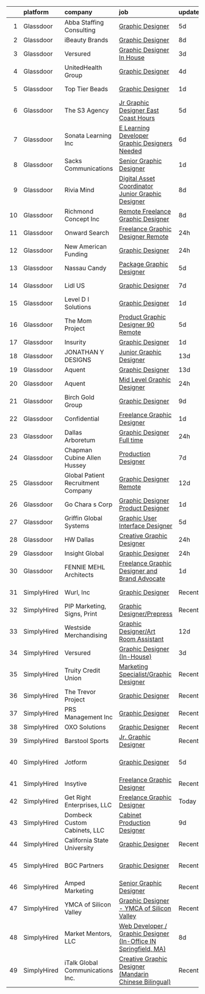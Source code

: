 

|    | platform    | company                            | job                                                                                                                                                                                                                                                                                                                                                                                                                                                                                                                                                                                                                                                                                                                                                                                                                                                                                                                                                                                                                                                                                                                                                                                                                                                                                                                                                                                                     | update_time   | location          |
|---:|:------------|:-----------------------------------|:--------------------------------------------------------------------------------------------------------------------------------------------------------------------------------------------------------------------------------------------------------------------------------------------------------------------------------------------------------------------------------------------------------------------------------------------------------------------------------------------------------------------------------------------------------------------------------------------------------------------------------------------------------------------------------------------------------------------------------------------------------------------------------------------------------------------------------------------------------------------------------------------------------------------------------------------------------------------------------------------------------------------------------------------------------------------------------------------------------------------------------------------------------------------------------------------------------------------------------------------------------------------------------------------------------------------------------------------------------------------------------------------------------|:--------------|:------------------|
|  1 | Glassdoor   | Abba Staffing   Consulting         | [Graphic Designer](https://www.glassdoor.com/partner/jobListing.htm?pos=123&ao=1110586&s=58&guid=0000018123349d4ab188d8384cf3982e&src=GD_JOB_AD&t=SR&vt=w&ea=1&cs=1_98e83ea1&cb=1654153060024&jobListingId=1007899365480&cpc=32EE424DE2B657EB&jrtk=3-0-1g4hj97bu3c5i001-1g4hj97cbmfoh800-6dd14d0416eff983--6NYlbfkN0D5XY8x9m_cZnzhfDtFYdXIFqW5MfypCU-42RSKYM1kH_0eg9Z-lCucDnpRQujjG_oOxmjZU_DsBJ4EzpEYrHN-D4-tbmij_CBlOSrJapWfkaxJ93wXoshox5sq6reoHQUJbfjGngSDxamwh5y7yxk2pOabellN6J_HPpZgHvbPbrt0zBUUyg4wIJ4_ZQgwcyFichRIn9GPsFWPvtCBBjPXqjnKl2vzl4vPI3RL_zX8KBHyr8Z4wJOJ3V7gegAcr6nUMHED3WULB4CCFiC-mibDhXbf82lyUNW71NWKUw56fT9qn2rI-cJc-PfhbzDkSpn2Er463uTiFCbxH8tdVGxQq2lbIZUdQ15wkPUkGKzcWB3glqGyLpLiGsPfx-ApmzpEDMH8jgokscVxIC6kYj8FXu28724cTayohidCK7wkVCY6fRw1SKO1C24oZ8CHHCI84e1-dq8NuikrUeCHF_aooujGWLOiv6_IvTf0KunRZQJ-ZQwTWOeuPBl5YfOYDl-RsyHBqYEd_d6sGI4mb4KiuQt7C5gJJ-BeUOZXrQEXMFRDR3p51m49Nr5jUwjxnVOn9jZ2d66NkA%3D%3D)                                                                                                                                                                                                                                                                                                                                                                                                                                                                 | 5d            | United States     |
|  2 | Glassdoor   | iBeauty Brands                     | [Graphic Designer](https://www.glassdoor.com/partner/jobListing.htm?pos=103&ao=1110586&s=58&guid=0000018123349d4ab188d8384cf3982e&src=GD_JOB_AD&t=SR&vt=w&ea=1&cs=1_8952dc58&cb=1654153060022&jobListingId=1007889460296&cpc=8795CF9063CD573D&jrtk=3-0-1g4hj97bu3c5i001-1g4hj97cbmfoh800-6ac29f4d46719f01--6NYlbfkN0Bak6EwiWOi-lH95KQGz_2IteeDTGQu8PC0CTdvZEvB8aTxCVl-Yeh_qmspGBAX3vgbxoJuzbW3FoZo6byqxCXLwNK56gfZUKijTHbUINfxmFBAYcY2Zo0iMzF5nIGQKxFqPZLLuwSb9yYcLqtdWuGuYE1VrKOIl7uGDXH6xNO85maWtBP_MC4qKz8SMUW7d89uuMa8jby_geaA5OIdkyzanBUBZuKPKdPqMLqcvUHHYY7aK1U-_5kjgkTCb6wTWjvBVmkoclOzgbSuE4yXTIY7BcGE59Zg6TKmKOoTGw_cvhUpt28kbZA9xRVV7331gnWuuQrCAnBXcGk65giZWnXrKsiyWqqSZVpQ30uyhCgXBbj7bQ9UIc0pOnprNyTme-ePcSlVV3C07kSsg3HmT4EpBD9XXBRun7Uc2qogw1xO6uW3r751wKQQlO6tAUHbFRo0ZtUa4JDi-F8xJtEDWJEhct5DDAPEq_TqgDTopFuyMSeu8cCTcL8u)                                                                                                                                                                                                                                                                                                                                                                                                                                                                                                                                                             | 8d            | Remote            |
|  3 | Glassdoor   | Versured                           | [Graphic Designer  In House ](https://www.glassdoor.com/partner/jobListing.htm?pos=130&ao=1136043&s=58&guid=0000018123349d4ab188d8384cf3982e&src=GD_JOB_AD&t=SR&vt=w&ea=1&cs=1_8d0931ac&cb=1654153060024&jobListingId=1007900840958&jrtk=3-0-1g4hj97bu3c5i001-1g4hj97cbmfoh800-829b53404b03edee-)                                                                                                                                                                                                                                                                                                                                                                                                                                                                                                                                                                                                                                                                                                                                                                                                                                                                                                                                                                                                                                                                                                       | 3d            | Remote            |
|  4 | Glassdoor   | UnitedHealth Group                 | [Graphic Designer](https://www.glassdoor.com/partner/jobListing.htm?pos=116&ao=1110586&s=58&guid=0000018123349d4ab188d8384cf3982e&src=GD_JOB_AD&t=SR&vt=w&cs=1_ecf7dbb1&cb=1654153060023&jobListingId=1007900342684&cpc=47CFDC01B3F81FAC&jrtk=3-0-1g4hj97bu3c5i001-1g4hj97cbmfoh800-2615ab0b46b638a8--6NYlbfkN0C8O9VKdOj_1Zh75e9_CvYhSsWVxS1Pvi5WUWhsf4w7FJvt2herunrAnbex0gfe-mjFdaKXfi1rw0ZvHI0X2G_AFqO4RcT65ms9J_XsEFwzG-yppj4RR9ep4verGmemzYSkKSA_vhQHbECO1MJDJhDtmPPKAX4dWSrhJjaWzMLasNaYeN0zjGN_oTlapPlg1YRbXx1RL99B1T8FDHtkyLR-2iabkoI9AaDI0IshPhk0vx6J5eRPsFUXENMVgzfpBHZW5y9j5gDrQ9tGsm9dDRHgN3YfaRsuSkjaUv5WzpauSYnd9mnC4_mGVQfOkIPEzxmokA4_AMyqSuXS4tDflIXe3Qfvn-F77iJ4FI4BlQRpQcvpbiv5SHkvniFWER9n8KBflraYSQvnyjuh6e9K1EYAaFWZcfolx5n-ksJH63_8FQNB_Iiy0VFA)                                                                                                                                                                                                                                                                                                                                                                                                                                                                                                                                                                                                                                  | 4d            | Metairie, LA      |
|  5 | Glassdoor   | Top Tier Beads                     | [Graphic Designer](https://www.glassdoor.com/partner/jobListing.htm?pos=106&ao=1110586&s=58&guid=0000018123349d4ab188d8384cf3982e&src=GD_JOB_AD&t=SR&vt=w&ea=1&cs=1_99e67536&cb=1654153060023&jobListingId=1007905274462&cpc=1160948BCBA38B5B&jrtk=3-0-1g4hj97bu3c5i001-1g4hj97cbmfoh800-b92a241b69feeab2--6NYlbfkN0B_LW72yx6XALo5iAcuqfwz76CHnEgjdF5aYhub4wsZ0l7hPbNjQdrGsYy9ahbShww7jW8edhn0eZRb0ncq4KnZuD9JCBNqQSchWrnDVe6bRnSaQdv6slBagv7K7f9dt_l2-_BoYb7fb59YeNwkZbh5RLm6c02IjONAA8JC1OFTVhBFFtNH0Qv-_8BDmrNxDVVyrJMtuI7BOsCUVd8MTSYdCiI3wVFGxygFxvD6XjpnH1JfMcrvZUpobS0w1q_4hrJv-BE1t1AtyW5uQowxXQdtRPTc-Z4hreLz7U0Ak9gKX4hypd93g8QTMTCNIysG_zofpIzjw2LeZePyV_aStbqxA50B8_kBm-E1LvsFhVgjUHt1Zwmxs-NbWrKYtEQvLeFBhHBc07TRAL7Uu-dMPMBEy3cK13M4kcElrtw7NdENQa2MGfs3ZcxBRmeT5awYjPBEIw4mfysxT8oUCEfG7X2_3KVRRqZhYmKd1rFklJjKuI6kn6PbwK2A)                                                                                                                                                                                                                                                                                                                                                                                                                                                                                                                                                             | 1d            | Tallahassee, FL   |
|  6 | Glassdoor   | The S3 Agency                      | [Jr  Graphic Designer  East Coast Hours ](https://www.glassdoor.com/partner/jobListing.htm?pos=107&ao=1110586&s=58&guid=0000018123349d4ab188d8384cf3982e&src=GD_JOB_AD&t=SR&vt=w&ea=1&cs=1_5a43d440&cb=1654153060023&jobListingId=1007898074814&cpc=8795CF9063CD573D&jrtk=3-0-1g4hj97bu3c5i001-1g4hj97cbmfoh800-bbfbbadaae3f53c1--6NYlbfkN0Dx_v1g2F9XmSVJlQ0p8WOO-7nqua9RDwBeeRYQYjFgz9sVt_v-2uqk2iltN6N_jVh84Lrmr5mdVAkqJOKud_P0otb9BgsL9lBwfA_y52FwZTHSso0Fxl5AyN5QLUscQnxEEZVqWBzH3CbjfVtB9i6DGb--tKA7bUpDbVKEP4it-lR8Zb6n-ILmlmAcQCSLEVoxZkyh9UBRLKrWfMvaSYQ7dX6bbm0BkEwJ8C94RUsMrnwOYP_9hr5Yp2xTS_afYQ59gI4Zlj_Q8E1D4Zx9_zP5PP4K9w11Qn8ynAJDrVFrGf7GDlXIg7i-U8_hEw256dO2Y2IrLLM9GnGdK5Yk8A24QfzDZZ2J38ykL_JMIjyeS_Z46Bni7EuswzJtCfUfvP47TGdYOIexgieuV7Xqo-1OaoD2bOk88O7jEQVgN4VCr0fH7VHAfClFC6qs4w3dJEyDLy9V_Lrtv67gGkhaaWOhy8zERzxHJV_SEP22pHdaGbiZf-Gp6JLc)                                                                                                                                                                                                                                                                                                                                                                                                                                                                                                                                      | 5d            | Remote            |
|  7 | Glassdoor   | Sonata Learning  Inc               | [E Learning Developer Graphic Designers Needed](https://www.glassdoor.com/partner/jobListing.htm?pos=129&ao=1136043&s=58&guid=0000018123349d4ab188d8384cf3982e&src=GD_JOB_AD&t=SR&vt=w&ea=1&cs=1_f94a1107&cb=1654153060024&jobListingId=1007894756360&jrtk=3-0-1g4hj97bu3c5i001-1g4hj97cbmfoh800-3850526d8ceb3346-)                                                                                                                                                                                                                                                                                                                                                                                                                                                                                                                                                                                                                                                                                                                                                                                                                                                                                                                                                                                                                                                                                     | 6d            | Remote            |
|  8 | Glassdoor   | Sacks Communications               | [Senior Graphic Designer](https://www.glassdoor.com/partner/jobListing.htm?pos=112&ao=1110586&s=58&guid=0000018123349d4ab188d8384cf3982e&src=GD_JOB_AD&t=SR&vt=w&ea=1&cs=1_4187b9cc&cb=1654153060023&jobListingId=1007905190122&cpc=F4EED0218A761C36&jrtk=3-0-1g4hj97bu3c5i001-1g4hj97cbmfoh800-169dd7b38a95cb81--6NYlbfkN0A0hcRzunCHy2tn4TrtaUuwXr_5__G-C26CTFreon5q1OlwTi5YoSlK12EhnaJcMz1Jfwcg8aPRO8E65rY6RDZ0K49Z8SZJw1OosO-nokmxYCxDIUSwqcW4_8liLlo48UVQjUIM27PNCxcv5diXAu-4Rn1UqzNKvQ21tGIeLpIEu9dhluDI0NhXFBxBrs5tLDml8ShXZtMF6gud8KFdj0t8QDKYA5_pRV6QDIveGn4QBgXE1ovafTHAtOY3yndkn5wyk18szT16wFOUMbliyrCRqUELfkuf4ry-1VEDgOdcWv8NDjQ0ogj7RMks9gcnMhxhWjHi2ZOiXDH_6Vurj7UnPhwEW_FBJ9BapSjwUKer9N710sKghw6bHXZvxFXLH6cqC-vNu9hcqKpNQ46CaRpKUmFB0WESBs7bXPz3SidIm2FtcPh7RKUibA0cKDoZitubIeHFrj37HOJyG6dyn-dvsZVvGOR3K0T0Mc-TEY2Qacxzgx7hqQDll1d2_5yqOHQhtKRIkzHfuw%3D%3D)                                                                                                                                                                                                                                                                                                                                                                                                                                                                                                                          | 1d            | Remote            |
|  9 | Glassdoor   | Rivia Mind                         | [Digital Asset Coordinator   Junior Graphic Designer](https://www.glassdoor.com/partner/jobListing.htm?pos=110&ao=1110586&s=58&guid=0000018123349d4ab188d8384cf3982e&src=GD_JOB_AD&t=SR&vt=w&ea=1&cs=1_f268be80&cb=1654153060023&jobListingId=1007890102769&cpc=654405A9B1E0A9F5&jrtk=3-0-1g4hj97bu3c5i001-1g4hj97cbmfoh800-5a18e3f000fb5be6--6NYlbfkN0DBHElbVzrerPYjGQLoFxzI3mE6t27TSbnoU03QMlrpXYSCuylsV1G3U28nWRWRtW9Ovagy9nFMYkH5D5wK5AB-IA8UapfQr8f-fjXa0PlR0Bjm72fpGLBfb6wur8Ja0KSQa0iZx9k9qCqUFg8k_8CQ2KfZHqbAE9SRRWMFOgniHbT_BzwwuTQ4EkHMT_kxe4G9wbHMbqB3SvUyjb-XljDA8vu2ndyx2_luWcUSppvtkLzKmvJYGAj8iYbK5cdjdUSxOzg5cEVhFr52ADk1UA5fGqg2Dx6u7EkzW28LYOvF35Qhg_yt4WyiZajUqmccm1079lgo5op5mZDSDfiy94CRNp806G4Mt5pep_pxeBXtHnwYx9fBYpHgWro9KMcMistYtcOtzEx3fjMG2fzd8c9VuqKQlUCyriH25iirVrwiOIHfkU-xCVkPEp_qT_R6BuaHrihn3XD-tG1LyX9zeS_tkgsib5ZJnht4Vt82ewVymvvIEtE5_l85CyW1iZdnkkHJJvWnLh4Nd8rfjTNws-lXKk7dQlnOPGU%3D)                                                                                                                                                                                                                                                                                                                                                                                                                                                                            | 8d            | Remote            |
| 10 | Glassdoor   | Richmond Concept Inc               | [Remote Freelance Graphic Designer](https://www.glassdoor.com/partner/jobListing.htm?pos=128&ao=1136043&s=58&guid=0000018123349d4ab188d8384cf3982e&src=GD_JOB_AD&t=SR&vt=w&ea=1&cs=1_e481a871&cb=1654153060024&jobListingId=1007889444071&jrtk=3-0-1g4hj97bu3c5i001-1g4hj97cbmfoh800-25cf077104f6fde4-)                                                                                                                                                                                                                                                                                                                                                                                                                                                                                                                                                                                                                                                                                                                                                                                                                                                                                                                                                                                                                                                                                                 | 8d            | Remote            |
| 11 | Glassdoor   | Onward Search                      | [Freelance Graphic Designer  Remote ](https://www.glassdoor.com/partner/jobListing.htm?pos=125&ao=1110586&s=58&guid=0000018123349d4ab188d8384cf3982e&src=GD_JOB_AD&t=SR&vt=w&cs=1_37eeee72&cb=1654153060024&jobListingId=1007910122957&cpc=C4A69CCDBB3B9599&jrtk=3-0-1g4hj97bu3c5i001-1g4hj97cbmfoh800-e11030b381d14aed--6NYlbfkN0B7YoEZZ2QAGDyEGGmBPAUWSHc1Mt3sMCn9FehKcWA3w0R0aH9tn_iPRPZmwuOkWszBVf8h1ZY8air4UvPB3-DzXDT1eQwKrqhYmOg1JPHMyCfsRmlB23U0WpCb2DIiqkpcYETSNJloVfZXnMSh5M_tSN7X_Co6XAzPpV2B4bL8s3MlrUsu2t7u_OUt9GeFDpgHt3pV3k1sr15K7vOoF70jsGZre3Optkr3wl1RO8pLxzmoghElOJqsecfHDRpzg9fSEPJjUDEV9T4cRL25EH4iIASrG0Sd5ekWL29VYmJpXJYXDFwMWY53Zc2iZzeUrIlM8zyxwLa7h4kBSbmZSqonnf1d2cdxpNYAvOQnKJZZsz-vkEofrbo04oQOwpfVoTJ_s6Ith3UHe8-6t6MIiOWTso8Wa2eWdVAEGAVQXoURdhSWlMDsKZ5djh8BWrrbvbPGcdWgIXjg21kUf71K_7atYamVGcOfHfevrh9oXVkEw4ajBGuAH4YnRPrDEhW14YecdKfPPetGG2pjAkBUylKeRSnrLPGxHomPddeKQuh4Qe47LZRVnXTWczy1NToqtmEKXOlxQR35MiP11wPxi1k-3lEZ-o1HhY0zklaXOpuXC_SxLY2kBPzmIDiX-_OS9YEXk6rLXLxsJh5HrX2xcsff0p7ERWY3RcwiyOHJZBi1cPi6Yq10BCDFTflnGXhhpYUnlZFQQlkyfGCmJo-UU64idaQKJMreTC50H1v2bRNRd9U_46J0NZLOPyCF2LUWDwpRBinnjfmkvVWkAnvFl3Z-cYWAmHSsYVq0Uy6SxlOwrmA9DAiBB3nnn8gUSd6E61wErgT2Twu5-pJYoh2MHG0RJqfiwJLUK8wxGVge23dmzsQxwbt035pSuoCHseA1vAwyfHW5Amdnlp5VSvGev-ic8g43Zy3XZXqZSwHTgKs341TZwyUhh2GQ542OE1icNG-nq2CemngbJtYEt_bZbue9owZD6soe22az3B6M4ktXlrlysxvX6QyBeJw-uI4T13k%3D) | 24h           | New Jersey        |
| 12 | Glassdoor   | New American Funding               | [Graphic Designer](https://www.glassdoor.com/partner/jobListing.htm?pos=104&ao=1110586&s=58&guid=0000018123349d4ab188d8384cf3982e&src=GD_JOB_AD&t=SR&vt=w&ea=1&cs=1_d14ebef3&cb=1654153060022&jobListingId=1007909691736&cpc=723ADC3DFE402989&jrtk=3-0-1g4hj97bu3c5i001-1g4hj97cbmfoh800-eb8123416104037c--6NYlbfkN0C2BFb7Ub2YUp4strrym9V3pWtjyRKtgHKt_kMzkewmGGJEved23y_kY-GSZp2akmOOdKUWdVMGc4CwU53ZNv7QfQhZ3Ihqlw1S7iBhZYnmCZCSpGSOutVDuZn8spH5sciykkYdhJ01LFRw6qhHRKONYR_TZNqqkxyBdNAKux9NM4-haekDLfiMknzS1caGOaEAvS6cC2bLukbnVUaBZ372eRtQjFo5zW8wS-L3Kjkv15ODu7N52uQOr6Kjj5cA4ffxfkwuEGoep2Tcl7VtE6fEW18ZdbugDn2OkI3wFJAfnkejl1F6bd9KQzkngU2Nn4-pJOD16q9hl7NIyW8my3iPf0P2Y_F8tSkWOTImJQUMc0NQ02YOlsZSTdYJXlXpocDw2FHdaQkxxkYmZn3RaAPTRr_scz-oF2jw5uWTpp4zecfJBRiuDVdLxJFZ-RUnao9wqk-qUHvxmyAO_7CQSAQWImY8k2TLyPfNRlOuD8UN_cXuaLmRt3O9ArpP0z1AHEdghTw5Isr4KA%3D%3D)                                                                                                                                                                                                                                                                                                                                                                                                                                                                                                                                 | 24h           | Remote            |
| 13 | Glassdoor   | Nassau Candy                       | [Package   Graphic Designer](https://www.glassdoor.com/partner/jobListing.htm?pos=105&ao=1110586&s=58&guid=0000018123349d4ab188d8384cf3982e&src=GD_JOB_AD&t=SR&vt=w&ea=1&cs=1_ee3c00ce&cb=1654153060023&jobListingId=1007898498771&cpc=ACAF1607C5C1E404&jrtk=3-0-1g4hj97bu3c5i001-1g4hj97cbmfoh800-78c118477428610d--6NYlbfkN0DdXCyICXvsKlMKBVu2wrjP4QzM4LY4A1iLdQTs-B3snLOO4K_Xo_8pg8VzvODCawQab-Z5618S3X14aoekI8oyQ9BkjCPbvGT54AS6cpTj0CiFW8py_M9maz8PSkNO6DWmEZq7E97BRqTNW5ZTNk1RpktHp28ggP8qd-K9G3knC1fwWotwuJCesOVgWwGcEgx3QupliCWPZL6ARqbtMwoB8MxNA8ZK3KW-i8TgAhWapIVEsduLcMASoynno_QYPjMFp2iMH5h5IuG6vwzyQ8i3ZNfQQdc6NRmH4_y20Q9mfjt87LGORrlCOB7k1oBt3QfmANXCpeOXyhgcxmZi4pKSEcb0FT58OXZ_B6DWDxebwRaLQzQ2Fn5joM6CohAeXhMvY23CvXQj4idfXWumUvhG2O4vyYK2M8KWsvAuWXcwd2VeLwNp5mbo6DxAX2uPTPL3Yls1wYCkbee7wFs5lV0f1eEv7lhn3QDbPSXNzTloz7wree2-LitN1KtdIljG6GA%3D)                                                                                                                                                                                                                                                                                                                                                                                                                                                                                                                                     | 5d            | Hicksville, NY    |
| 14 | Glassdoor   | Lidl US                            | [Graphic Designer](https://www.glassdoor.com/partner/jobListing.htm?pos=111&ao=1110586&s=58&guid=0000018123349d4ab188d8384cf3982e&src=GD_JOB_AD&t=SR&vt=w&cs=1_6dbb2a13&cb=1654153060023&jobListingId=1007892591099&cpc=217C45A42544DB93&jrtk=3-0-1g4hj97bu3c5i001-1g4hj97cbmfoh800-1783940b69978fe5--6NYlbfkN0B7lF4gd9LLEYBrGqWuHscbhgZWYIDZvIdUMuh70svRVlXrsVJWsAe4yv5l_hMWg7kAUQb5iibYfhHdKLFTO7mpoUAKpiOQpzXJAlbxDnQXdH0l7SEUwOWGFOZ-FOdUXlhfsinuLNaJh7rR-KyM80rj4YnU1Lo-RRQ0-k226ZaDLoUeMczsrVu9MAH2z0nIqTNSOsQ5kwPcMLaLpTXqKoVuis0wjAMmgdDd43Mx3ZTsFGVxdUCda3cJSpBcTvLDS_hh0qD-IGeusuAJ9ePLCHOhVZ-tzSmvkQvb4FXiBuEeVUzaWKV_f2iXczRiGg9_H7cRUima4n9Pp2G-wtu5JL2T8xgHAuDME9qCKlyzCJ4wNzMsrGEIE_bPZ-fEJBKIGbV6HOg41IJ_NE-ISefzx1nJb3U9GgmbHbQLgLhSKE_5LxUdfScLBNLp0K9w7zUFSKGfpvvJumPhKF2xGz609DswVxnZyaPYMfKsXjBS9b0yMGhgMK9TtyVyqeVucQYR-M0p3oucEHAdeKxXhIDyFCpd)                                                                                                                                                                                                                                                                                                                                                                                                                                                                                                                                  | 7d            | Arlington, VA     |
| 15 | Glassdoor   | Level D I Solutions                | [Graphic Designer](https://www.glassdoor.com/partner/jobListing.htm?pos=126&ao=1110586&s=58&guid=0000018123349d4ab188d8384cf3982e&src=GD_JOB_AD&t=SR&vt=w&ea=1&cs=1_b49209a3&cb=1654153060024&jobListingId=1007906041181&cpc=9908D8D4413DBB8A&jrtk=3-0-1g4hj97bu3c5i001-1g4hj97cbmfoh800-c52f0730a64aadeb--6NYlbfkN0DoxpoMtjotM0veAeAvPnoGGr2G-OnzvfwVh4tR0PKSS0wPbv5Gf1fb6TgCQ_258bELZnX_D70NyIxZpNBGJcOOGIGFdXn6N-o73sT9zUK9VT3Bv3rOGDHZGkYrEHPic3-OzvfLRu3p2nQVJePBh45pS0Yx86PLwatIj8N4kMS54zFvhIW7VZqQ15FxBtVarwDvkB9f20l3y_9aSnehEocQKhrxAssCtKaC6HNHVkSIcT1RiAsICGkilebxgwRxG-CJND0BrIMKUfcCZDPS27U1OHdW7bJWGxhSwJQkKhVD4ivtMpeQoNILK0AkgTbm8L3riwGFzMTI_gLtHStSFJJzhbvjW58xg1ygvy7KE1yrFiFp-13tZhnvKdiTw4sh9FvduJOqVBTUDwRcBKhSFdDy1p0v2leB0TsLTyK9U9n2CzT3V3_b97BUgRGLa6kbqF2E_hvVL0qvWuNCR7PmdWBnR8ZfBnqA8rfAzQcqm7azQcf6jltTD3ZrFbRsucSBIfw0ZK-g5imC8A%3D%3D)                                                                                                                                                                                                                                                                                                                                                                                                                                                                                                                                 | 1d            | Remote            |
| 16 | Glassdoor   | The Mom Project                    | [Product Graphic Designer  90  Remote ](https://www.glassdoor.com/partner/jobListing.htm?pos=124&ao=1110586&s=58&guid=0000018123349d4ab188d8384cf3982e&src=GD_JOB_AD&t=SR&vt=w&cs=1_54d07b86&cb=1654153060024&jobListingId=1007899139587&cpc=C4A69CCDBB3B9599&jrtk=3-0-1g4hj97bu3c5i001-1g4hj97cbmfoh800-8f972a73e4a251d3--6NYlbfkN0BDp_epf89aHDQhKpPegNJQ_ldQpEFZQsM9OcONMGxWx6pU56EKHF58QjVdAUvn2gWAVLBNd8LL8yfWO5PBHaifhCCFCjxn10zBIZqHwBqcVUS-7lf5hWd6YayNeSN1bShAZ_26VIFwGa203tcS7jhxo0svTWeyu0XMzOIeiH2VWZyrxph1JiPGLF8Fkc9WtKQRrT_nOjJyF7OIj8Ep1531f8sEC-Tl78eMC15_ZvwSXxl1ikzhtIHva88c7smn_gqYVEuumtsgtDLMxUJPxbf-qN4scggDep4W5QLLvZel2AY5nU6J_ZGt0XngqpwYnwINx3WAkJfOEOmhnTD0JWf0GtP_52q-gaVUlIpmUYcL-b1mmpc5eSgJ0z1adwOX3aKQ3Vsg0-TDO56RV5n_mNN-dKfLiuhqEdyKUghdsiAKEokn4gHzhAIyfUR3XV0R5NCc03waYufMzhgbqvy1gs9n32FLVvnWXjZp7zpldD_bbonzAkjg3G1Vwvwg5ywGUUYRuP5FWo5uwXyOQk7LxMh4g70JyS-Eu0HjssgP-HtC8JlcY5DuEC1BZlFSu09xZnr1ajbo8HQ2TQ%3D%3D)                                                                                                                                                                                                                                                                                                                                                                                                                                                 | 5d            | Beaverton, OR     |
| 17 | Glassdoor   | Insurity                           | [Graphic Designer](https://www.glassdoor.com/partner/jobListing.htm?pos=117&ao=1110586&s=58&guid=0000018123349d4ab188d8384cf3982e&src=GD_JOB_AD&t=SR&vt=w&cs=1_4bd03aa9&cb=1654153060023&jobListingId=1007907948111&cpc=334ABAF5D42DC775&jrtk=3-0-1g4hj97bu3c5i001-1g4hj97cbmfoh800-067791e94adbbf7f--6NYlbfkN0C2YNyQh3GFAwQ-dyuiZmvfa2S_250bNGRBUZFpswMPsXcMcw7j4OwuCwot0f7_3CRJNOsMvQUh0cSQ-uCAK1byRhoZorjbaFC_jQ0PTk3u9Md3iWrBroBmvyLIrde3Qxz8Gh-ynJ-GrRgsid7Zcgh-CjGgOSCC_GAMLhKWJtZuYeYkdgUksnsH_R7Z93wg0mJvBBWcALXiSCPp7IDbTRSDwvR7XElszCkkOYRegLMwxxyVvg9jcbATxnePasW5b50EJlacbZqgFeSuihbuVnDtvq1bWRr4BQU8vMEUAR63Ylm7SY8TmyxyQtYFRdT-VDnq-MUDCRp0Jb4TTIqa_Ga-nysZSv7Sokoo9pLf0s2BAnkmEXvUFjH3LdaSlFj5r5olen9bMrw3b5UHMvvd5DJ3177Bmlox1HopJ1oy9LXIM0MU43RedC4E5nbvdlCmK5aDnF3C9zcV0bUKZmzZ7-CHPy0IbEIujTSKnRySQy3QHQ%3D%3D)                                                                                                                                                                                                                                                                                                                                                                                                                                                                                                                                                                      | 1d            | Remote            |
| 18 | Glassdoor   | JONATHAN Y DESIGNS                 | [Junior Graphic Designer](https://www.glassdoor.com/partner/jobListing.htm?pos=120&ao=1110586&s=58&guid=0000018123349d4ab188d8384cf3982e&src=GD_JOB_AD&t=SR&vt=w&ea=1&cs=1_99cd6480&cb=1654153060024&jobListingId=1007876313053&cpc=FA84DF7EA1EC2398&jrtk=3-0-1g4hj97bu3c5i001-1g4hj97cbmfoh800-87e2c18314efbd7d--6NYlbfkN0AKn7j-gFVSozIqsxOzkS1h2YNPYflOAuyubdO_E8zELVGZ5WUVIfApeXMFBQ60GbEXjGkYiAyFQ6g5FSCtaheNZjlrM6thSydjm5dAPT0S4qZsbZkjgF3t84mcvT-tfZo0XRPicoMb77XutDAEZ8hIMSVi0ykJ3YXwKwDOT8a4sxfRxkCvVyzlVky7MSUaETfaf1tghSjAWwv4tU91TGcQL02CYAlEJoGjpnLMSFXMjSnNocCY3W3girAsAldDYujwcgJUizkBObiDiMNsaED36AFCCMx_Gt25jOM8yXrQQSmWLaVS6YyquhSrcV0mpQndZ7WcX2eA-5bHlChT4toOYnXtAPom0vUnF60TPSWlRlDoX3eI6UKlTpdwQI3GUBFTfajau_lAQk4OsMlCTwtyL0A7K6tyNHKmMzTQUFCOnsPDddek-8iWaIdtFjLNTKhIOJVlIUgZkPuj9ZqpuH41UghStXTdrdSf56bIFou-8DI3qTd-mDoV6KIxRD0irEg%3D)                                                                                                                                                                                                                                                                                                                                                                                                                                                                                                                                        | 13d           | New York, NY      |
| 19 | Glassdoor   | Aquent                             | [Graphic Designer](https://www.glassdoor.com/partner/jobListing.htm?pos=122&ao=1110586&s=58&guid=0000018123349d4ab188d8384cf3982e&src=GD_JOB_AD&t=SR&vt=w&cs=1_ed4120de&cb=1654153060023&jobListingId=1007877306846&cpc=654405A9B1E0A9F5&jrtk=3-0-1g4hj97bu3c5i001-1g4hj97cbmfoh800-6481c9cdaf4baded--6NYlbfkN0DMrcEu7yrtATojKJA7cEzGQ3FdRGWLh0CZQInL4ECGI9gD0Wolx9R2EDT7B77c2cTyQDkqyA_RLZ2dQJPcGTFe5uBIYcfU2tr4e68Tm3MpsOkProIf1YDLd3CCJc0_dd97A9BMhT6qrNPagmMo6aJfw-XVQ8yC-bFCjPxmQEvppKxZt5ScOPiCplo5BcTj4D2oZU6M2z9hV9fRleE53QLemyzv6IYPjLSuoejlCTkF6LPQXQeBV7IXNQX2kjHyLbaqt2lJZKKLVmBknET_uPpyrCWZIP3bIeAfxY-8QlRsFd7RNZi3UGS1Uht6J4RyzWeK4kbjf9m9KR_vA4fXZhjCZnOEKQ5jlO0kpMFKDHUYA86NdkteRQqIyiGeJCIdU61wusjldVx5pTJCtEvGLeVUUZSDmBgZ2YQDYK9lBDglw__0OIkciUjqXj25ofTfzlhdB2MC6havdA%3D%3D)                                                                                                                                                                                                                                                                                                                                                                                                                                                                                                                                                                                                      | 13d           | Remote            |
| 20 | Glassdoor   | Aquent                             | [Mid   Level Graphic Designer](https://www.glassdoor.com/partner/jobListing.htm?pos=113&ao=1110586&s=58&guid=0000018123349d4ab188d8384cf3982e&src=GD_JOB_AD&t=SR&vt=w&cs=1_26753d66&cb=1654153060023&jobListingId=1007911648999&cpc=D69957E0862862E0&jrtk=3-0-1g4hj97bu3c5i001-1g4hj97cbmfoh800-fbcd3e668f65228a--6NYlbfkN0DMrcEu7yrtATojKJA7cEzGQ3FdRGWLh0CZQInL4ECGI9gD0Wolx9R2v-Aex0-GK065sT2xOZMTsg0o1SSUlAGP37af8qR-ZXATcYOzasP3R1oMXYsAg3b__PoGkD5ToGfP9gmdSOmFQa6-Hu1zgHZa96s93FMD5arLXx7pHOsDK4BY8Ngo4qZtaEu3NfgDqpBN_h3MciB-QdSYSrS2QbJXyyz45EjZtrNpdAchzgLVSTs_9GBWYNb1Dk2VAjmPv7DfsYyKUtMqVElOGOPs7tDAi8UtQxU4pDbIf4Nr8qnvYaVnoGnrNAdeUHdF8-vv3ltI2XEL2olgGfkpbaL6eG1iJ7zKHZwfYupTo1jPDYgDo_s7RhinB0KfXf3AMLgcT4fSYmY9c0ZBGunerPOwyg_I2STxflMormL66oApL9q_aIq_ak56Vuw5Wgks14nd1b2WqMYnx3l6_Q%3D%3D)                                                                                                                                                                                                                                                                                                                                                                                                                                                                                                                                                                                          | 24h           | Dallas, TX        |
| 21 | Glassdoor   | Birch Gold Group                   | [Graphic Designer](https://www.glassdoor.com/partner/jobListing.htm?pos=109&ao=1110586&s=58&guid=0000018123349d4ab188d8384cf3982e&src=GD_JOB_AD&t=SR&vt=w&ea=1&cs=1_7e730fb0&cb=1654153060023&jobListingId=1007886476180&cpc=AC285F3A3ECA6BB0&jrtk=3-0-1g4hj97bu3c5i001-1g4hj97cbmfoh800-5aea5d7d3ff2f61e--6NYlbfkN0BQjTKa63lkfgBCT12W81KXyrDMGXWVAErlwTZKQQBzmW2syPYTxeMxC7EYdiREAI4QbNU1B47TE3zkAZ0bvhkmY0xmM0FZBWKXfAql_pA02sruSwlXjwfxsUON83erq-MnN7J3MTUeCquSRPGzwh34vdBpybKEswnIWuBOs1ZVgSoI2DyapVrrUcVrolBeOxAqPS_vSvJ0POwoJ_UZt687yN3gKGnXs35FJk2R_s9iXpGpTmom_eq8NVsFDfUxjyzsLkY1V6_YIBDqo6W3t8QdMcvoBFXF6HxFMp7zgEE2vccstajPFvR3gUQe_USchDPOhEVMM2fW2KP9Tds2P__6ZZF_M15hVnujeOyA3mqxQO99A5wn4yhVYjWO1JvMD27yFKRymmi6HjoRpzMgjdxloL7SM0ks5tN6KW1jWFV4wvFRrDInImAmnvBmFCDA6391Me1vI9xbx-x8kVGRGkWJEZ8516LWa1ivZ49TaQLNkhjKuIRlpD8O)                                                                                                                                                                                                                                                                                                                                                                                                                                                                                                                                                             | 9d            | Remote            |
| 22 | Glassdoor   | Confidential                       | [Freelance Graphic Designer](https://www.glassdoor.com/partner/jobListing.htm?pos=108&ao=1110586&s=58&guid=0000018123349d4ab188d8384cf3982e&src=GD_JOB_AD&t=SR&vt=w&ea=1&cs=1_8e2fafec&cb=1654153060023&jobListingId=1007907463958&cpc=0C139D4CAD5A6DB2&jrtk=3-0-1g4hj97bu3c5i001-1g4hj97cbmfoh800-aa998eb2b6ff81f1--6NYlbfkN0AXmc0ozA-ng38EaH65ErDf9X50qwqtw0EVv_aWSftMb4XYgkFokbHaBTL4PC5j-dByB5D07M8KP08yY-yhkVOnSMav7WhqH6rF2ddrUKfninvf5CXgjVsSNwUCdOhuHss6vcsobFZm4LAk56zy_uh_8ht9OuX6D7z3LeuEWOhmKnV_d9Z7aP8L6Xij2sw1D5I_N7MC6ynpLfiJw-4JGBlxQxPFXg6IK2aiBvlXa8s92_LOMGvXmOk68pfuvGxVx5xtpwMm5klb3uRdx1FmHDHvAP0oIEqHLfIb2Q-1mCN40iUN-0iZrj-xuTBX-Qq2QnZoIifcZK6kSR0ihqXvBRF0dVvKcuueHRyTglCZbDWnU6cXgzZhRjlyN0As82_LrMd2stqxWN7j2FK7d38k-2PO7h7kJwSJ70GLQyVhdGUvB_ydVyhr5Uk9LoUSvRFOAwoKExXK4qPOOOIUdrNyhJUMKQZq_qe9cau7w8oD7P8EJgNkklM6PkZFaTVCVnS6Wvg%3D)                                                                                                                                                                                                                                                                                                                                                                                                                                                                                                                                     | 1d            | Remote            |
| 23 | Glassdoor   | Dallas Arboretum                   | [Graphic Designer   Full time](https://www.glassdoor.com/partner/jobListing.htm?pos=127&ao=1136043&s=58&guid=0000018123349d4ab188d8384cf3982e&src=GD_JOB_AD&t=SR&vt=w&cs=1_d8a79299&cb=1654153060024&jobListingId=1007911479203&jrtk=3-0-1g4hj97bu3c5i001-1g4hj97cbmfoh800-8bcbdb1a564a3799-)                                                                                                                                                                                                                                                                                                                                                                                                                                                                                                                                                                                                                                                                                                                                                                                                                                                                                                                                                                                                                                                                                                           | 24h           | Dallas, TX        |
| 24 | Glassdoor   | Chapman Cubine Allen   Hussey      | [Production Designer](https://www.glassdoor.com/partner/jobListing.htm?pos=121&ao=1110586&s=58&guid=0000018123349d4ab188d8384cf3982e&src=GD_JOB_AD&t=SR&vt=w&ea=1&cs=1_5885a11b&cb=1654153060024&jobListingId=1007892914571&cpc=8795CF9063CD573D&jrtk=3-0-1g4hj97bu3c5i001-1g4hj97cbmfoh800-01075545266fe10e--6NYlbfkN0AwpQonFHovsjrbB0caNaVhaaF4XJbxngnhhhEYxOWVSyurPfCUruLFn44mGs1-NU2CLNzoYEX9QR9hANyKcbcus-LI--JYYbvfM9V0XkSJtGjjfMSdbkJTC7JvYS-ADUFHTncEiJBp8HJqaIvDGaS2RLzvuyOmaHn_H4MPO68v2toUD9D8gQLz5U2eEkTQ2NjnKoILmwRT9vDgWW35Ck7P4B9PchrQXsFUtFJk5_Wl4MzQgr3DTYYQLv4y_8Zm-NDu7aWKr8UbwzKFF2EeJOCy_-pN0-Pt4IANKcyI_qQ2T2NHZR0fRbPTgPaC24C7G82j_B6H9g0xS2Keo_QlDwX0x7EauaDGy2h1vQ4aNkVOh983YH7w9qpdfV8yQ5g4JuiS1D3cmcYznaBTQhkQGFZnHOp9FCxmuyl19DpuS-G3iH-uRbjf6fZ6Ni46LKpkHTVtF_siWSrKAcGl6GmC8x2a7nN90Iyfq9kHqS066pOunA%3D%3D)                                                                                                                                                                                                                                                                                                                                                                                                                                                                                                                                                              | 7d            | Remote            |
| 25 | Glassdoor   | Global Patient Recruitment Company | [Graphic Designer   Remote](https://www.glassdoor.com/partner/jobListing.htm?pos=114&ao=1110586&s=58&guid=0000018123349d4ab188d8384cf3982e&src=GD_JOB_AD&t=SR&vt=w&ea=1&cs=1_c4c1cff8&cb=1654153060023&jobListingId=1007880042463&cpc=BAEB662971763A76&jrtk=3-0-1g4hj97bu3c5i001-1g4hj97cbmfoh800-0e9f33046d399168--6NYlbfkN0AFCFO55fpwWo6oa9JKI3JcI2oWVPcccBj9Y6s5O2226Dvh15T1RmiKUF6Bkk2Tk4axy7BmDJNEk-4bU38DaWAf0IViGkiNDJcVuJ3arF6EHde8uaDds2_NFihIBGLUJyzP6hpVWBbT2dVTc7cgptTtrW8c2b0rzydJzE0q-XCD0EZUe9q9Ryxnf_XgUCr2_YUiWsobhIYvFCbwSnsMdAcH9VYgtH9zYarybo4CeQwXnw7JwHSXusxlD-7uH6BCi3Nemzi99xHPBBGa41CreIoEUE6S-Kpkd4v1AuPQJEQww48ElYC7sfF8JYJMiLpx_iHAKKoiaDnS5SFt8ByWOLQRlzOkCuZZ9Kt-dcNfz88F5-4pZSHJp2d2FGXni4tHWwScJF2sV9o09YZw6UuT2i8jrAD6N_RYwuEB-DhkG0YtQnk38bRw5-515OvowxRk7yWVKmgMqSiHhEzDgbR9jRqvAaefT4OG5bf4RN0L7Dtoi8N6bkUvE1vSUm4jwWQUenBGFzhEPt0QKQ%3D%3D)                                                                                                                                                                                                                                                                                                                                                                                                                                                                                                                        | 12d           | Remote            |
| 26 | Glassdoor   | Go Chara s Corp                    | [Graphic Designer   Product Designer](https://www.glassdoor.com/partner/jobListing.htm?pos=102&ao=1110586&s=58&guid=0000018123349d4ab188d8384cf3982e&src=GD_JOB_AD&t=SR&vt=w&ea=1&cs=1_d42a6d9f&cb=1654153060022&jobListingId=1007905866066&cpc=56C4EA4A1A191A49&jrtk=3-0-1g4hj97bu3c5i001-1g4hj97cbmfoh800-3a67899f2925f5de--6NYlbfkN0CBPm01G_brRrpa-Ao8hldV-eB0wXivUvqHxfgJhLeouUtPyNoTWQy9KbVpcgBXD9nJU4fZjgGEHpEAfao6QO1tSoqA2-EKz1yUhxQApGCEHD8AE9zzevqgHA5M63ZnZqG_rxqxDsA8TNJNGtUOqjMC3qO5MsBjGQ3qiu9mdgxWvLlEcnRZKC5FMhV3v-P-68c61qwI7RF5XfFGfDXhj54UOE9-Vvp0gUsZLCKYlupmGQU68g3F0HvzRR5pFVFN1RFCHaSLWgNB8cOatRwUFuSf5ze1jpPG6DmJzyJz_nfU2wEQMYc4PYRNDO8JxNYWG087XulhK2q2pUrYxTqWRNXYNyDCyZNYu1E-_02dbryptnJq_1fhm3rm97qbyfCgXpmLYzy1A9b4-MytAXTjhah1XoHFHg9Qc3fuamv3WF04VhdD9rqTBL9873ZbJ2eNbqOldVX31IEztxjIkO0YfMLx24lEP_HqvqGxpYc3SnjvAsnz9K-dgvz7ABMbtaEFa8Rm0fmX4s07aw%3D%3D)                                                                                                                                                                                                                                                                                                                                                                                                                                                                                                              | 1d            | Remote            |
| 27 | Glassdoor   | Griffin Global Systems             | [Graphic User Interface Designer](https://www.glassdoor.com/partner/jobListing.htm?pos=118&ao=1110586&s=58&guid=0000018123349d4ab188d8384cf3982e&src=GD_JOB_AD&t=SR&vt=w&ea=1&cs=1_c46e58ca&cb=1654153060024&jobListingId=1007898475667&cpc=7F6F94E2229B3AB5&jrtk=3-0-1g4hj97bu3c5i001-1g4hj97cbmfoh800-52c233dcbcc60ffd--6NYlbfkN0AmHEW7ezYoz3qdHICrbgqPAbIqeCN9Klocv_B1s1YAxfzgkXLMblpaM3-0Mjcj2rl18eKskLRSaaV09nXzpZFpqDzxAU-09cetIboxf0QWPj-_5qhJbazOezq3Z5zD4g6noWPy9aMNTBOJyDteakISN33-S34I-WpeIyANB40sZ9foGnZnQx4heaO1s2F8vh0O2cAQTwr6bVFcxabn3IenG-bUtm1SlnXtqlVCSwBa9mQnCk_6qvJDOSuzT0quTGXBUEijoIySacRiMgVRbC_k64dV2eovQYhdjMOuyfTIY5CQo4ITt2us0hSDpA-JwswvHGEkYC3gabI-ZykrlkjkZp-Y5ksGvadgOAbUiJGNX0p5EfZrof8mLsSekCVzWz8g2W3buUXf8Bv3cns2b2TPwhHNz2s9_Q501CA3aqWudy4dUrVU_G_kPcqEKWlhqxUbi2oPnYl9Lg36K1O71Muprn-o2jD10jKTFdvbFH3oaSv5DvSimJMAfxIvT4TeBUoS3LVj90sKUZTyEl3OfjYn)                                                                                                                                                                                                                                                                                                                                                                                                                                                                                                              | 5d            | Remote            |
| 28 | Glassdoor   | HW Dallas                          | [Creative Graphic Designer](https://www.glassdoor.com/partner/jobListing.htm?pos=119&ao=1110586&s=58&guid=0000018123349d4ab188d8384cf3982e&src=GD_JOB_AD&t=SR&vt=w&ea=1&cs=1_12bfecc5&cb=1654153060023&jobListingId=1007909621925&cpc=D2F1DE17EE1F43B9&jrtk=3-0-1g4hj97bu3c5i001-1g4hj97cbmfoh800-9ac99e3de8a7bfc4--6NYlbfkN0AmNKfMoP4Y-WcwfZNcn8BOAGDuq6g8N_Yu2sz9wbgpAMHio7G6slkKqzeMFlgaBrkzhE14LYleqf3Q6LABEWjRbyJnVT1yGlhEEvvrl-QEVXlV_uXUNvoWOth82KgCTaPoxsz1FiBiSd4b2XuAroFsUC1rbLl_zqxZxGINb4NSWaVp_JRjS_STbxlyhi3EyG9immEwSElyrm5hbkw6RSHYcz2I_IQdPyFqGll4sLjQUUmf0dnPG3i5atFfaYs6KYt5TQRBm1Y5zaxzioJ0x3SAZj5pKvK_T0MyqN3O7yx8IEQe83mOH7Iuew3tQ9dD-AXKlgKz6csZOMJnY0tJnlheD6IWnk78V6Cjt7t4-3_xVAbjEmqDwqoP1Gk5_EZILV72DAafUxIx7NM9o_hJVseSUbFCn0DD318hbn_sANyxxcVtJkWFO9Ibz1WjZWdgfCKmJVSq6KjdPG8k2BSOGu0cXJxX-l08lgaH_NPFx1uvvf0NVZd0gAjZ4toG6HD0QQjaoFlNkfOwD3KUeZouaYd6)                                                                                                                                                                                                                                                                                                                                                                                                                                                                                                                    | 24h           | Dallas, TX        |
| 29 | Glassdoor   | Insight Global                     | [Graphic Designer](https://www.glassdoor.com/partner/jobListing.htm?pos=115&ao=1110586&s=58&guid=0000018123349d4ab188d8384cf3982e&src=GD_JOB_AD&t=SR&vt=w&ea=1&cs=1_8011a206&cb=1654153060023&jobListingId=1007909615558&cpc=334ABAF5D42DC775&jrtk=3-0-1g4hj97bu3c5i001-1g4hj97cbmfoh800-9fc429a0fbe13b2d--6NYlbfkN0BKkHZu3wF05EeDimN_p6sYpKCMArvwa95YdH7UpkaBCi52Bcb3JNt3QpXU1JGZrLQ-soIKFdYbG9od2Yq-0NegJsC58ECwYxJGLw9S5AVWTGhsyZ4wXWnjjoChMDdbMfwHcAjtZNgWUtJWTLYDfO6VADaZHvd7ytBXWGoBsOrYYbra8uVV3U-PZcdEeZOQte1Pb33Dl1qlnqzE7lCEoiKuFgEqz_HLfcWP6rm38711p_oEpxzkDcrNTF8UlB3vwL7dF_ndlH7zv4lq2LSZFStr1kr6Wvp75z-EuqBsAmb01CFAkSUVW4HouTsRc0WhP14m--VJBOLnpRaJIU5oWXDn7VO_ipdXWnCGi-aEH_n1mylbAl2F4TDvZliWL6Jz2Sqc9muES2LCmUsxwWRd58DZwOOEWvpwD6WOP-k4eddgVvkXIVlhBwJvOYoHsXsLynYr3uoS8frI6oK2wAcPzM5sYqf7owIJNTZsBJ7gPhrRuLBDGLWVwmf0jdcYZ-HSYjj7qj-5H3L_5g%3D%3D)                                                                                                                                                                                                                                                                                                                                                                                                                                                                                                                                 | 24h           | Remote            |
| 30 | Glassdoor   | FENNIE MEHL Architects             | [Freelance Graphic Designer and Brand Advocate](https://www.glassdoor.com/partner/jobListing.htm?pos=101&ao=1110586&s=58&guid=0000018123349d4ab188d8384cf3982e&src=GD_JOB_AD&t=SR&vt=w&ea=1&cs=1_0d6b6cb8&cb=1654153060022&jobListingId=1007905966163&cpc=F4EED0218A761C36&jrtk=3-0-1g4hj97bu3c5i001-1g4hj97cbmfoh800-003ba351f1dcb63e--6NYlbfkN0BG1QWpzEe2U3QA6Vqi_sjmYLnL8UwDHOnvXMvQ4BPtGbvMljWF5gVU5_RMG5pVvERma6uIN-MpxqkUhFukZ4vNRes7jdVyWOADuawNGmeBJnAqSCDmmO39KoweiRYWQT4BEB8Htc9ANfSiAJIK1VkPXbz5mYM_WZfjaoddtL36X0oZjMoqadeuX_9C8PqgiiVZlwqxsu09CLlKZZGL6UqhEn6O-4rRx3evP0vnrhjD2lE-pby70186Vk4xa6AU16JSXtH6k_yX9kbRjRDlx6Hpz9J5LniMu1gAcUad2kBaRmhAbxMdttmigRBaqs-pXt4zf4vF1uugpCfmJ-Bl-8zwkYZOcR_nEhIowNJtJ3vG5kXpZQPiLIlJv5dz0ZV_VDDuTNRxl_GnsSt8g78E66EcgMThkJKiBzEd7n6UKcXOlw4Bda9NTDX_KS2eEkv7qS9bKFJcCb7hck2Q_8janebJQxGECVOWmwQlydcA6J6gS2qtMURpZTJrbEjcNEmI2nU%3D)                                                                                                                                                                                                                                                                                                                                                                                                                                                                                                                  | 1d            | Remote            |
| 31 | SimplyHired | Wurl, Inc                          | [Graphic Designer](https://www.simplyhired.com/job/BNa7CcTfeSawJRTYwdRzMCExCWlTAST0nCIHqxe6DDlPMAhrZbQ2BQ?q=graphic+designer)                                                                                                                                                                                                                                                                                                                                                                                                                                                                                                                                                                                                                                                                                                                                                                                                                                                                                                                                                                                                                                                                                                                                                                                                                                                                           | Recently      | Palo Alto, CA     |
| 32 | SimplyHired | PIP Marketing, Signs, Print        | [Graphic Designer/Prepress](https://www.simplyhired.com/job/9SYqGYH-Y_-vYKoXYjgos2R9tKIpq-usNcW9xeoe14KPcRykMcOitg?q=graphic+designer)                                                                                                                                                                                                                                                                                                                                                                                                                                                                                                                                                                                                                                                                                                                                                                                                                                                                                                                                                                                                                                                                                                                                                                                                                                                                  | Recently      | Anchorage, AK     |
| 33 | SimplyHired | Westside Merchandising             | [Graphic Designer/Art Room Assistant](https://www.simplyhired.com/job/nPmTBZ5UTRulI4DrjuCMKCXwlW7mvZd5_k7zCf8iZnX3ptraQarbnQ?q=graphic+designer)                                                                                                                                                                                                                                                                                                                                                                                                                                                                                                                                                                                                                                                                                                                                                                                                                                                                                                                                                                                                                                                                                                                                                                                                                                                        | 12d           | Remote            |
| 34 | SimplyHired | Versured                           | [Graphic Designer (In-House)](https://www.simplyhired.com/job/pB7S1pUjvrqoGXkuoUa_b10R-12zlV2w24_55TyQ6On3b9Y8OmSp8g?q=graphic+designer)                                                                                                                                                                                                                                                                                                                                                                                                                                                                                                                                                                                                                                                                                                                                                                                                                                                                                                                                                                                                                                                                                                                                                                                                                                                                | 3d            | Remote            |
| 35 | SimplyHired | Truity Credit Union                | [Marketing Specialist/Graphic Designer](https://www.simplyhired.com/job/8ymrqnu5aPGnkJZ1AQ5DTRMfOFZmfewsd_WgclCif87C6E226J8d7A?q=graphic+designer)                                                                                                                                                                                                                                                                                                                                                                                                                                                                                                                                                                                                                                                                                                                                                                                                                                                                                                                                                                                                                                                                                                                                                                                                                                                      | Recently      | Bartlesville, OK  |
| 36 | SimplyHired | The Trevor Project                 | [Graphic Designer](https://www.simplyhired.com/job/3rYMdKhSr6EpWm-q7r75M2BLKTCb8o6XTtAQHf5ZMFgbG5OOrbXAnw?q=graphic+designer)                                                                                                                                                                                                                                                                                                                                                                                                                                                                                                                                                                                                                                                                                                                                                                                                                                                                                                                                                                                                                                                                                                                                                                                                                                                                           | Recently      | United States     |
| 37 | SimplyHired | PRS Management Inc                 | [Graphic Designer](https://www.simplyhired.com/job/Qf1IsYc9DkzYP-3-AH-boCjCz6D74Zh9cLTOFZdSQ-jW6xBrInJBuQ?q=graphic+designer)                                                                                                                                                                                                                                                                                                                                                                                                                                                                                                                                                                                                                                                                                                                                                                                                                                                                                                                                                                                                                                                                                                                                                                                                                                                                           | Recently      | Medford, OR       |
| 38 | SimplyHired | OXO Solutions                      | [Graphic Designer](https://www.simplyhired.com/job/BXUyWLRJM5GqlXxmpwBw-g_A_qs7M6-f7IDZTvQqqHxFROKtKw3p1Q?q=graphic+designer)                                                                                                                                                                                                                                                                                                                                                                                                                                                                                                                                                                                                                                                                                                                                                                                                                                                                                                                                                                                                                                                                                                                                                                                                                                                                           | Recently      | Adobe, AZ         |
| 39 | SimplyHired | Barstool Sports                    | [Jr. Graphic Designer](https://www.simplyhired.com/job/Y4FCpe7Fk3ePIjx5rtw8GJ_lcqAQ7NjV6HkHug89DeJmbte9xR8fEw?q=graphic+designer)                                                                                                                                                                                                                                                                                                                                                                                                                                                                                                                                                                                                                                                                                                                                                                                                                                                                                                                                                                                                                                                                                                                                                                                                                                                                       | Recently      | New York, NY      |
| 40 | SimplyHired | Jotform                            | [Graphic Designer](https://www.simplyhired.com/job/vYFZ-q_WjPcAYBzJpTQYlscwaAh7uz1hv7jC-V95O6qdoCzVglq2_w?q=graphic+designer)                                                                                                                                                                                                                                                                                                                                                                                                                                                                                                                                                                                                                                                                                                                                                                                                                                                                                                                                                                                                                                                                                                                                                                                                                                                                           | 5d            | San Francisco, CA |
| 41 | SimplyHired | Insytive                           | [Freelance Graphic Designer](https://www.simplyhired.com/job/n0OripE-PckRlxkJxrOE2mEr9j9h1x-nkx2-OiK6HDT9Q0R3h3_aNw?q=graphic+designer)                                                                                                                                                                                                                                                                                                                                                                                                                                                                                                                                                                                                                                                                                                                                                                                                                                                                                                                                                                                                                                                                                                                                                                                                                                                                 | Recently      | Remote            |
| 42 | SimplyHired | Get Right Enterprises, LLC         | [Freelance Graphic Designer](https://www.simplyhired.com/job/CHpF0u5f9DgTK9ZK9hntcb9j6nAKVJwn9Jms9mnLYz9Z2OrAkiKhcw?q=graphic+designer)                                                                                                                                                                                                                                                                                                                                                                                                                                                                                                                                                                                                                                                                                                                                                                                                                                                                                                                                                                                                                                                                                                                                                                                                                                                                 | Today         | Remote            |
| 43 | SimplyHired | Dombeck Custom Cabinets, LLC       | [Cabinet Production Designer](https://www.simplyhired.com/job/PXhmFCWwpZR7B8g-SoZr2bpCRXQkCSIjSVxIIknL0KqWS5OUoxMIUA?q=graphic+designer)                                                                                                                                                                                                                                                                                                                                                                                                                                                                                                                                                                                                                                                                                                                                                                                                                                                                                                                                                                                                                                                                                                                                                                                                                                                                | 9d            | Wittenberg, WI    |
| 44 | SimplyHired | California State University        | [Graphic Designer](https://www.simplyhired.com/job/-FPa5Xpnv11kQfulnapNDddkapd1CM9dU7U8bwgjbjbLewDXjkOl8w?q=graphic+designer)                                                                                                                                                                                                                                                                                                                                                                                                                                                                                                                                                                                                                                                                                                                                                                                                                                                                                                                                                                                                                                                                                                                                                                                                                                                                           | Recently      | San Jose, CA      |
| 45 | SimplyHired | BGC Partners                       | [Graphic Designer](https://www.simplyhired.com/job/9tuTpQDFbzbVrueTQOdcv-Iu7znK5C8XvON7NRcWn73pWXzDIQis6g?q=graphic+designer)                                                                                                                                                                                                                                                                                                                                                                                                                                                                                                                                                                                                                                                                                                                                                                                                                                                                                                                                                                                                                                                                                                                                                                                                                                                                           | Recently      | San Francisco, CA |
| 46 | SimplyHired | Amped Marketing                    | [Senior Graphic Designer](https://www.simplyhired.com/job/rZEoRhgiYndz5OHizamNHfFUIX83o7_dN-sVHjzn7-qmg5ED1ZVZhg?q=graphic+designer)                                                                                                                                                                                                                                                                                                                                                                                                                                                                                                                                                                                                                                                                                                                                                                                                                                                                                                                                                                                                                                                                                                                                                                                                                                                                    | Recently      | Tucson, AZ        |
| 47 | SimplyHired | YMCA of Silicon Valley             | [Graphic Designer - YMCA of Silicon Valley](https://www.simplyhired.com/job/0cdN5NpxAY8_KzLxtD8eN_gDqOxyVl_ft3YHd7ZwrCx2_LexwoFDVg?q=graphic+designer)                                                                                                                                                                                                                                                                                                                                                                                                                                                                                                                                                                                                                                                                                                                                                                                                                                                                                                                                                                                                                                                                                                                                                                                                                                                  | Recently      | Santa Clara, CA   |
| 48 | SimplyHired | Market Mentors, LLC                | [Web Developer / Graphic Designer (In-Office IN Springfield, MA)](https://www.simplyhired.com/job/6kf3uuwQ1EOl7Fl3dSxs72FKsBasyP0W-R29HngWXbHTwb_VXh3XfA?q=graphic+designer)                                                                                                                                                                                                                                                                                                                                                                                                                                                                                                                                                                                                                                                                                                                                                                                                                                                                                                                                                                                                                                                                                                                                                                                                                            | 8d            | Springfield, MA   |
| 49 | SimplyHired | iTalk Global Communications Inc.   | [Creative Graphic Designer (Mandarin Chinese Bilingual)](https://www.simplyhired.com/job/LB_Zq9J7YpiXTRLtthSdHLy2tZes_vL6eMrznGBm0BtDvnI7g89a0g?q=graphic+designer)                                                                                                                                                                                                                                                                                                                                                                                                                                                                                                                                                                                                                                                                                                                                                                                                                                                                                                                                                                                                                                                                                                                                                                                                                                     | Recently      | McLean, VA        |